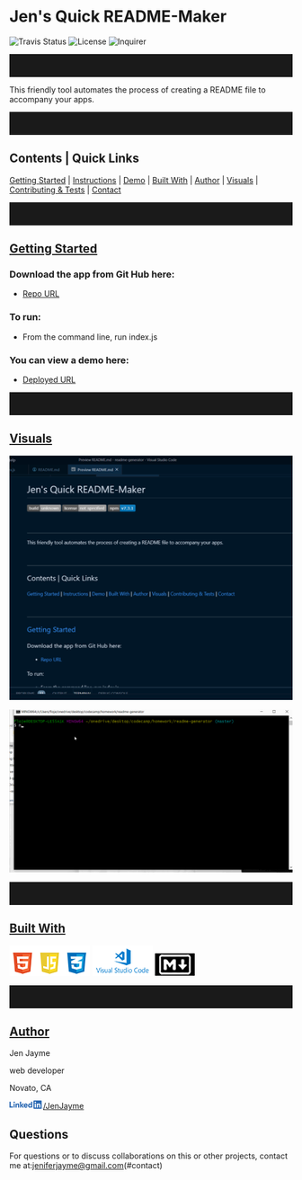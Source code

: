 

<style>

hr {
    clear: both;
    padding-top: 20px;
    padding-bottom: 20px;
  };

img[src*="#visuals"] {
    width:600px;
 };

img[src*="#icons"] {
    height: 60px;
    float: left;
    clear: right;
};

img[src*="#profile-pic"] {
    height: 70px;
    float: left;
    display: block;
    border-radius: 50%
};

img[src*=#li-logo"] {
    height: 15px;
};
 </style>

# Jen's Quick README-Maker
![Travis Status](https://img.shields.io/travis/:jenjayme/:readme-generator)
![License](https://img.shields.io/github/license/jenjayme/readme-generator)
![Inquirer](https://img.shields.io/npm/v/inquirer)
<hr>

This friendly tool automates the process of creating a README file to accompany your apps.

<hr>

## Contents | Quick Links
[Getting Started](#start)     |     [Instructions](#instruct)     |     [Demo](#demo)     |     [Built With](#built)     |     [Author](#author)     |     [Visuals](#visuals)     |     [Contributing & Tests](Contributing.md)     |     [Contact](#contact)

<hr>

## [Getting Started](#start)

### Download the app from Git Hub here:
* [Repo URL](https://github.com/jenjayme/readme-generator/)

### To run: 
* From the command line, run index.js

### You can view a demo here: 
* [Deployed URL](https://jenjayme.github.io/readme-generator/#demo)

<hr>

## [Visuals](#visuals)

![Screenshot](images/screenshot.png#visuals)

![Example Gif](images/example.gif#visuals)

<hr>

## [Built With](#built)
![HTML5, CSS & Javascript](images/ic-html-css-js.png)
![VS Code](images/ic-vscode.png#icons)
![Markdown](images/ic-md.png#icons)

<hr>

## [Author](#author)
Jen Jayme

web developer

Novato, CA

![LinkedIn](images/li-logo.png#li-logo)[/JenJayme](https://www.linkedin.com/in/jenjayme)

## Questions
For questions or to discuss collaborations on this or other projects, contact me at:jeniferjayme@gmail.com(#contact)

 